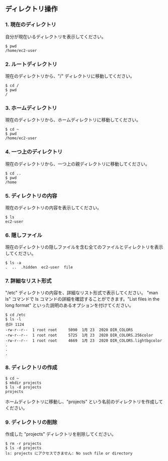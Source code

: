 ## ディレクトリ操作

### 1. 現在のディレクトリ
自分が現在いるディレクトリを表示してください。
```
$ pwd
/home/ec2-user
```
### 2. ルートディレクトリ
現在のディレクトリから、"/" ディレクトリに移動してください。
```
$ cd /
$ pwd
/
```
### 3. ホームディレクトリ
現在のディレクトリから、ホームディレクトリに移動してください。
```
$ cd ~
$ pwd
/home/ec2-user
```
### 4. 一つ上のディレクトリ
現在のディレクトリから、一つ上の親ディレクトリに移動してください。
```
$ cd ..
$ pwd
/home
```
### 5. ディレクトリの内容
現在のディレクトリの内容を表示してください。
```
$ ls
ec2-user
```
### 6. 隠しファイル
現在のディレクトリの隠しファイルを含む全てのファイルとディレクトリを表示してください。
```
$ ls -a
.  ..  .hidden  ec2-user  file
```
### 7. 詳細なリスト形式
"/etc" ディレクトリの内容を、詳細なリスト形式で表示してください。
"man ls" コマンドで ls コマンドの詳細を確認することができます。"List files in the long format" といった説明のあるオプションを付けてください。

```
$ cd /etc
$ ls -l
合計 1124
-rw-r--r--  1 root root     5090  1月 23  2020 DIR_COLORS
-rw-r--r--  1 root root     5725  1月 23  2020 DIR_COLORS.256color
-rw-r--r--  1 root root     4669  1月 23  2020 DIR_COLORS.lightbgcolor
.
.
.
```

### 8. ディレクトリの作成
```
$ cd ~
$ mkdir projects
$ ls -d projects
projects
```
ホームディレクトリに移動し、"projects" という名前のディレクトリを作成してください。

### 9. ディレクトリの削除
作成した "projects" ディレクトリを削除してください。
```
$ rm -r projects
$ ls -d projects
ls: projects にアクセスできません: No such file or directory
```
